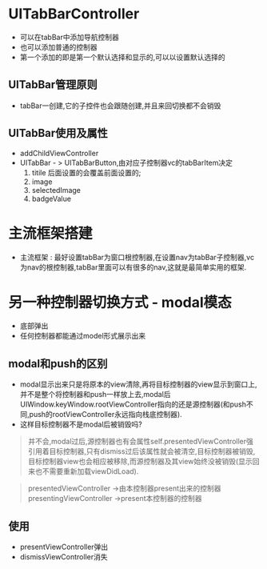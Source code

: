 

# UITabBarController

* 可以在tabBar中添加导航控制器
* 也可以添加普通的控制器
* 第一个添加的即是第一个默认选择和显示的,可以以设置默认选择的

    
## UITabBar管理原则
* tabBar一创建,它的子控件也会跟随创建,并且来回切换都不会销毁

## UITabBar使用及属性
* addChildViewController
* UITabBar - > UITabBarButton,由对应子控制器vc的tabBarItem决定
  1. titile 后面设置的会覆盖前面设置的;
  2. image
  3. selectedImage
  4. badgeValue
  
# 主流框架搭建
* 主流框架 : 最好设置tabBar为窗口根控制器,在设置nav为tabBar子控制器,vc为nav的根控制器,tabBar里面可以有很多的nav,这就是最简单实用的框架.

# 另一种控制器切换方式 - modal模态
* 底部弹出
* 任何控制器都能通过model形式展示出来

## modal和push的区别
* modal显示出来只是将原本的view清除,再将目标控制器的view显示到窗口上,并不是整个将控制器和push一样放上去,modal后UIWindow.keyWindow.rootViewController指向的还是源控制器(和push不同,push的rootViewController永远指向栈底控制器).
* 这样目标控制器不是modal后被销毁吗?
 > 并不会,modal过后,源控制器也有会属性self.presentedViewController强引用着目标控制器,只有dismiss过后该属性就会被清空,目标控制器被销毁,目标控制器view也会相应被移除,而源控制器及其view始终没被销毁(显示回来也不需要重新加载viewDidLoad).
 
 > presentedViewController ->由本控制器present出来的控制器
 presentingViewController ->present本控制器的控制器
 
## 使用
* presentViewController弹出
* dismissViewController消失